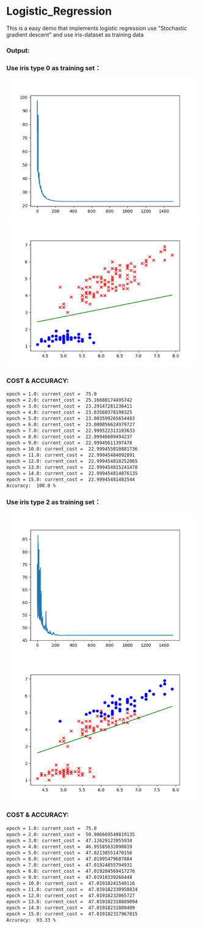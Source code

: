 # Logistic_Regression
This is a easy demo that implements logistic regression use "Stochastic gradient descent" and use iris-dataset as training data

### Output:

### Use iris type 0 as training set：


![image](https://github.com/Larix/Logistic_Regression/blob/master/img/Figure_1-1.png)
![image](https://github.com/Larix/Logistic_Regression/blob/master/img/Figure_1-2.png)

### COST & ACCURACY:

```
epoch = 1.0: current_cost =  75.0
epoch = 2.0: current_cost =  25.16688174495742
epoch = 3.0: current_cost =  23.29147281236411
epoch = 4.0: current_cost =  23.03560378198325
epoch = 5.0: current_cost =  23.003599265654483
epoch = 6.0: current_cost =  23.000056624979727
epoch = 7.0: current_cost =  22.999522313103633
epoch = 8.0: current_cost =  22.99946609494237
epoch = 9.0: current_cost =  22.99945611397478
epoch = 10.0: current_cost =  22.999455010881736
epoch = 11.0: current_cost =  22.99945484092891
epoch = 12.0: current_cost =  22.999454818252065
epoch = 13.0: current_cost =  22.999454815241478
epoch = 14.0: current_cost =  22.999454814876135
epoch = 15.0: current_cost =  22.99945481482544
Accuracy:  100.0 %
```

### Use iris type 2 as training set：

![image](https://github.com/Larix/Logistic_Regression/blob/master/img/Figure_2-1.png)
![image](https://github.com/Larix/Logistic_Regression/blob/master/img/Figure_2-2.png)

### COST & ACCURACY:

```
epoch = 1.0: current_cost =  75.0
epoch = 2.0: current_cost =  50.906669549819135
epoch = 3.0: current_cost =  47.12629123955934
epoch = 4.0: current_cost =  46.95585632090819
epoch = 5.0: current_cost =  47.02138551470156
epoch = 6.0: current_cost =  47.01995479607884
epoch = 7.0: current_cost =  47.01924855794931
epoch = 8.0: current_cost =  47.019204569417276
epoch = 9.0: current_cost =  47.01918339266448
epoch = 10.0: current_cost =  47.01918241549116
epoch = 11.0: current_cost =  47.019182330950834
epoch = 12.0: current_cost =  47.01918232065727
epoch = 13.0: current_cost =  47.019182318889094
epoch = 14.0: current_cost =  47.01918231809409
epoch = 15.0: current_cost =  47.019182317967015
Accuracy:  93.33 %
```
